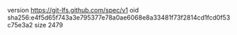 version https://git-lfs.github.com/spec/v1
oid sha256:e4f5d65f743a3e795377e78a0ae6068e8a33481f73f2814cd1fcd0f53c75e3a2
size 2479
